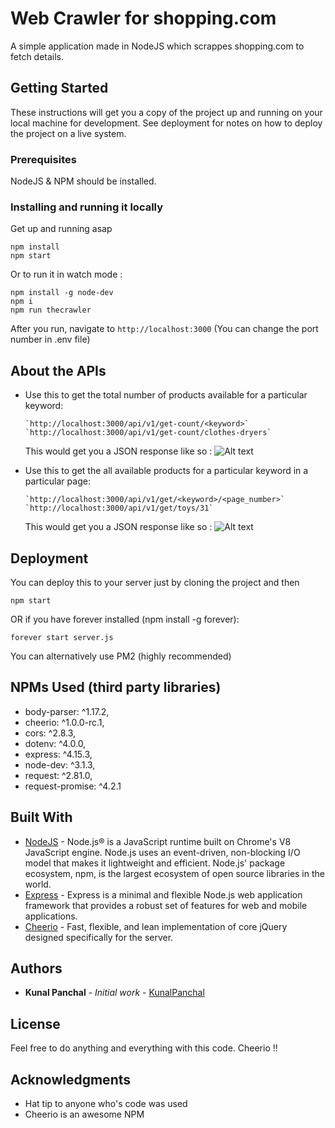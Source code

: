 # Web Crawler for shopping.com

A simple application made in NodeJS which scrappes shopping.com to fetch details.

## Getting Started

These instructions will get you a copy of the project up and running on your local machine for development. See deployment for notes on how to deploy the project on a live system.

### Prerequisites

NodeJS & NPM should be installed.

### Installing and running it locally

Get up and running asap

```
npm install
npm start
```

Or to run it in watch mode :

```
npm install -g node-dev
npm i
npm run thecrawler
```

After you run, navigate to `http://localhost:3000` (You can change the port number in .env file)

## About the APIs

* Use this to get the total number of products available for a particular keyword:

    ```
    `http://localhost:3000/api/v1/get-count/<keyword>`
    `http://localhost:3000/api/v1/get-count/clothes-dryers`
    ```
    This would get you a JSON response like so :
    ![Alt text](https://cdn.filestackcontent.com/rwGGGmRMTviRjrYStkVM "Get Product Count Web Crawler")

* Use this to get the all available products for a particular keyword in a particular page:

    ```
    `http://localhost:3000/api/v1/get/<keyword>/<page_number>`
    `http://localhost:3000/api/v1/get/toys/31`
    ```
    This would get you a JSON response like so :
    ![Alt text](https://cdn.filestackcontent.com/kRkY3cZKQ6uIuAwmsgv6 "Get Products Web Crawler")

## Deployment

You can deploy this to your server just by cloning the project and then

```
npm start
```

OR if you have forever installed (npm install -g forever):

```
forever start server.js
```

You can alternatively use PM2 (highly recommended)

## NPMs Used (third party libraries)

* body-parser: ^1.17.2,
* cheerio: ^1.0.0-rc.1,
* cors: ^2.8.3,
* dotenv: ^4.0.0,
* express: ^4.15.3,
* node-dev: ^3.1.3,
* request: ^2.81.0,
* request-promise: ^4.2.1

## Built With

* [NodeJS](https://nodejs.org/) - Node.js® is a JavaScript runtime built on Chrome's V8 JavaScript engine. Node.js uses an event-driven, non-blocking I/O model that makes it lightweight and efficient. Node.js' package ecosystem, npm, is the largest ecosystem of open source libraries in the world.
* [Express](https://expressjs.com/) - Express is a minimal and flexible Node.js web application framework that provides a robust set of features for web and mobile applications.
* [Cheerio](https://cheerio.js.org/) - Fast, flexible, and lean implementation of core jQuery designed specifically for the server.

## Authors

* **Kunal Panchal** - *Initial work* - [KunalPanchal](https://github.com/kunalpanchal)

<!--See also the list of [contributors](https://github.com/your/project/contributors) who participated in this project.-->

## License

Feel free to do anything and everything with this code. Cheerio !!

## Acknowledgments

* Hat tip to anyone who's code was used
* Cheerio is an awesome NPM
